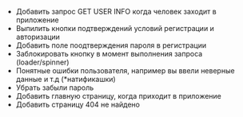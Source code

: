 - Добавить запрос GET USER INFO когда человек заходит в приложение
- Выпилить кнопки подтверждений условий регистрации и авторизации
- Добавить поле поодтверждения пароля в регистрации
- Заблокировать кнопку в момент выполнения запроса (loader/spinner)
- Понятные ошибки пользователя, например вы ввели неверные данные и т.д (\*натификашки)
- Убрать забыли пароль
- Добавить главную страницу, когда приходит в приложение
- Добавить страницу 404 не найдено
